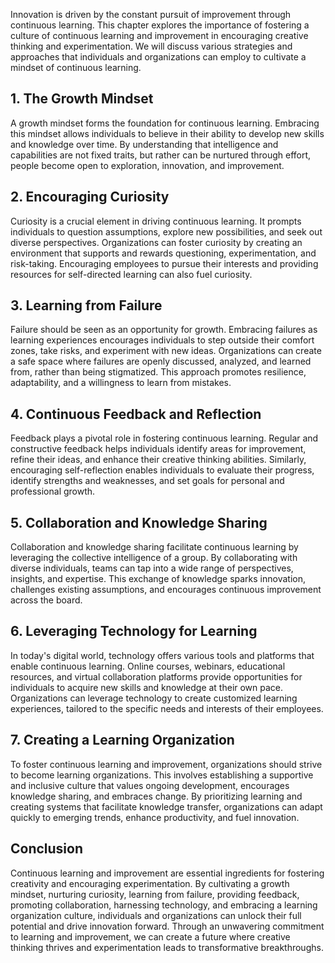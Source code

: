 
Innovation is driven by the constant pursuit of improvement through continuous learning. This chapter explores the importance of fostering a culture of continuous learning and improvement in encouraging creative thinking and experimentation. We will discuss various strategies and approaches that individuals and organizations can employ to cultivate a mindset of continuous learning.

1\. The Growth Mindset
---------------------

A growth mindset forms the foundation for continuous learning. Embracing this mindset allows individuals to believe in their ability to develop new skills and knowledge over time. By understanding that intelligence and capabilities are not fixed traits, but rather can be nurtured through effort, people become open to exploration, innovation, and improvement.

2\. Encouraging Curiosity
------------------------

Curiosity is a crucial element in driving continuous learning. It prompts individuals to question assumptions, explore new possibilities, and seek out diverse perspectives. Organizations can foster curiosity by creating an environment that supports and rewards questioning, experimentation, and risk-taking. Encouraging employees to pursue their interests and providing resources for self-directed learning can also fuel curiosity.

3\. Learning from Failure
------------------------

Failure should be seen as an opportunity for growth. Embracing failures as learning experiences encourages individuals to step outside their comfort zones, take risks, and experiment with new ideas. Organizations can create a safe space where failures are openly discussed, analyzed, and learned from, rather than being stigmatized. This approach promotes resilience, adaptability, and a willingness to learn from mistakes.

4\. Continuous Feedback and Reflection
-------------------------------------

Feedback plays a pivotal role in fostering continuous learning. Regular and constructive feedback helps individuals identify areas for improvement, refine their ideas, and enhance their creative thinking abilities. Similarly, encouraging self-reflection enables individuals to evaluate their progress, identify strengths and weaknesses, and set goals for personal and professional growth.

5\. Collaboration and Knowledge Sharing
--------------------------------------

Collaboration and knowledge sharing facilitate continuous learning by leveraging the collective intelligence of a group. By collaborating with diverse individuals, teams can tap into a wide range of perspectives, insights, and expertise. This exchange of knowledge sparks innovation, challenges existing assumptions, and encourages continuous improvement across the board.

6\. Leveraging Technology for Learning
-------------------------------------

In today's digital world, technology offers various tools and platforms that enable continuous learning. Online courses, webinars, educational resources, and virtual collaboration platforms provide opportunities for individuals to acquire new skills and knowledge at their own pace. Organizations can leverage technology to create customized learning experiences, tailored to the specific needs and interests of their employees.

7\. Creating a Learning Organization
-----------------------------------

To foster continuous learning and improvement, organizations should strive to become learning organizations. This involves establishing a supportive and inclusive culture that values ongoing development, encourages knowledge sharing, and embraces change. By prioritizing learning and creating systems that facilitate knowledge transfer, organizations can adapt quickly to emerging trends, enhance productivity, and fuel innovation.

Conclusion
----------

Continuous learning and improvement are essential ingredients for fostering creativity and encouraging experimentation. By cultivating a growth mindset, nurturing curiosity, learning from failure, providing feedback, promoting collaboration, harnessing technology, and embracing a learning organization culture, individuals and organizations can unlock their full potential and drive innovation forward. Through an unwavering commitment to learning and improvement, we can create a future where creative thinking thrives and experimentation leads to transformative breakthroughs.
